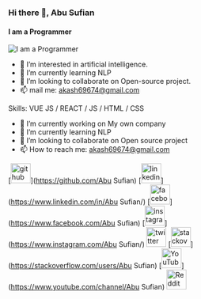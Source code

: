 ### Hi there 👋, Abu Sufian
#### I am a Programmer
![I am a Programmer](https://media.istockphoto.com/id/1341446362/vector/digital-vector-illustration-low-poly-frame-online-educational-blue-background-online.jpg?s=612x612&w=0&k=20&c=qLUfkfB4KMq4Q74TTW4imUxzO2O9bO1wNryi8DAaYA4=)

- 👀 I’m interested in artificial intelligence. 
- 🌱 I’m currently learning NLP
- 💞️ I’m looking to collaborate on Open-source project.
- 📫 mail me: akash69674@gmail.com

Skills: VUE JS / REACT / JS / HTML / CSS

- 🔭 I’m currently working on My own company 
- 🌱 I’m currently learning NLP 
- 👯 I’m looking to collaborate on Open source project 
- 📫 How to reach me: akash69674@gmail.com 


[<img src='https://cdn.jsdelivr.net/npm/simple-icons@3.0.1/icons/github.svg' alt='github' height='40'>](https://github.com/Abu Sufian)  [<img src='https://cdn.jsdelivr.net/npm/simple-icons@3.0.1/icons/linkedin.svg' alt='linkedin' height='40'>](https://www.linkedin.com/in/Abu Sufian/)  [<img src='https://cdn.jsdelivr.net/npm/simple-icons@3.0.1/icons/facebook.svg' alt='facebook' height='40'>](https://www.facebook.com/Abu Sufian)  [<img src='https://cdn.jsdelivr.net/npm/simple-icons@3.0.1/icons/instagram.svg' alt='instagram' height='40'>](https://www.instagram.com/Abu Sufian/)  [<img src='https://cdn.jsdelivr.net/npm/simple-icons@3.0.1/icons/twitter.svg' alt='twitter' height='40'>](https://twitter.com/Abu_Sufian)  [<img src='https://cdn.jsdelivr.net/npm/simple-icons@3.0.1/icons/stackoverflow.svg' alt='stackoverflow' height='40'>](https://stackoverflow.com/users/Abu Sufian)  [<img src='https://cdn.jsdelivr.net/npm/simple-icons@3.0.1/icons/youtube.svg' alt='YouTube' height='40'>](https://www.youtube.com/channel/Abu Sufian)  [<img src='https://cdn.jsdelivr.net/npm/simple-icons@3.0.1/icons/reddit.svg' alt='Reddit' height='40'>](https://www.reddit.com/user/Sufian)  

